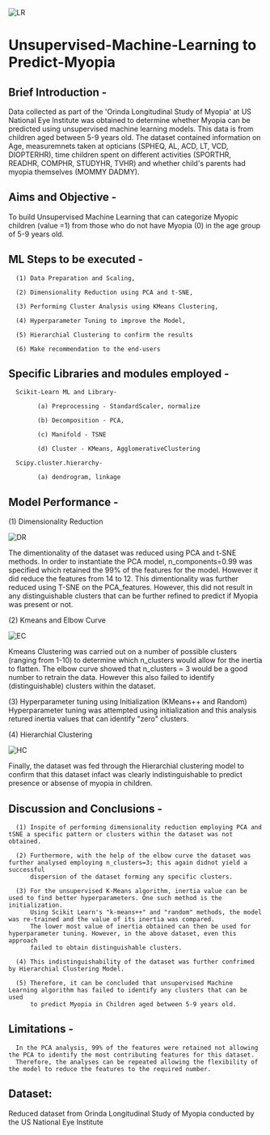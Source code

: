 ![LR](https://github.com/fbrowther/Unsupervised-Machine-Learning---Predicting-Myopia/blob/main/Images/d076583b-ecf3-478c-b97e-adcd080985da.jpeg)

# Unsupervised-Machine-Learning to Predict-Myopia

## Brief Introduction - 
Data collected as part of the 'Orinda Longitudinal Study of Myopia' at US National Eye Institute was obtained to determine whether Myopia can be predicted using unsupervised machine learning models. This data is from children aged between 5-9 years old. 
The dataset contained information on Age, measuremnets taken at opticians (SPHEQ,	AL,	ACD,	LT,	VCD, DIOPTERHR), time children spent on different activities (SPORTHR,	READHR,	COMPHR,	STUDYHR,	TVHR) and whether child's parents had myopia themselves (MOMMY	DADMY).	

## Aims and Objective -
To build Unsupervised Machine Learning that can categorize Myopic children (value =1) from those who do not have Myopia (0) in the age group of 5-9 years old.

## ML Steps to be executed -
      (1) Data Preparation and Scaling,
      
      (2) Dimensionality Reduction using PCA and t-SNE,
      
      (3) Performing Cluster Analysis using KMeans Clustering,
      
      (4) Hyperparameter Tuning to improve the Model,
      
      (5) Hierarchial Clustering to confirm the results
      
      (6) Make recommendation to the end-users
      
## Specific Libraries and modules employed -
      
      Scikit-Learn ML and Library-
      
            (a) Preprocessing - StandardScaler, normalize
  
            (b) Decomposition - PCA, 
  
            (c) Manifold - TSNE
  
            (d) Cluster - KMeans, AgglomerativeClustering
  
      Scipy.cluster.hierarchy-
      
            (a) dendrogram, linkage
            
## Model Performance -

(1) Dimensionality Reduction

![DR](https://github.com/fbrowther/Unsupervised-Machine-Learning---Predicting-Myopia/blob/main/Images/tSNE.png)

The dimentionality of the dataset was reduced using PCA and t-SNE methods. In order to instantiate the PCA model, n_components=0.99 was specified which retained the 99% of the features for the model. However it did reduce the features from 14 to 12. This dimentionality was further reduced using T-SNE on the PCA_features. However, this did not result in any distinguishable clusters that can be further refined to predict if Myopia was present or not.

(2) Kmeans and Elbow Curve 

![EC](https://github.com/fbrowther/Unsupervised-Machine-Learning---Predicting-Myopia/blob/main/Images/Elbow.png)

Kmeans Clustering was carried out on a number of possible clusters (ranging from 1-10) to determine which n_clusters would allow for the inertia to flatten. The elbow curve showed that n_clusters = 3 would be a good number to retrain the data. However this also failed to identify (distinguishable) clusters within the dataset.

(3) Hyperparameter tuning using Initialization (KMeans++ and Random)
Hyperparameter tuning was attempted using initialization and this analysis retured inertia values that can identify "zero" clusters.

(4) Hierarchial Clustering 

![HC](https://github.com/fbrowther/Unsupervised-Machine-Learning---Predicting-Myopia/blob/main/Images/HClustering.png)

Finally, the dataset was fed through the Hierarchial clustering model to confirm that this dataset infact was clearly indistinguishable to predict presence or absense of myopia in children.


## Discussion and Conclusions -

      (1) Inspite of performing dimensionality reduction employing PCA and tSNE a specific pattern or clusters within the dataset was not obtained. 

      (2) Furthermore, with the help of the elbow curve the dataset was further analysed employing n_clusters=3; this again didnot yield a successful 
          dispersion of the dataset forming any specific clusters. 

      (3) For the unsupervised K-Means algorithm, inertia value can be used to find better hyperparameters. One such method is the initialization.
          Using Scikit Learn's "k-means++" and "random" methods, the model was re-trained and the value of its inertia was compared. 
          The lower most value of inertia obtained can then be used for hyperparameter tuning. However, in the above dataset, even this approach 
          failed to obtain distinguishable clusters. 

      (4) This indistinguishability of the dataset was further confrimed by Hierarchial Clustering Model.

      (5) Therefore, it can be concluded that unsupervised Machine Learning algorithm has failed to identify any clusters that can be used 
          to predict Myopia in Children aged between 5-9 years old.

## Limitations - 

      In the PCA analysis, 99% of the features were retained not allowing the PCA to identify the most contributing features for this dataset. 
      Therefore, the analyses can be repeated allowing the flexibility of the model to reduce the features to the required number.
          

## Dataset: 
Reduced dataset from Orinda Longitudinal Study of Myopia conducted by the US National Eye Institute

